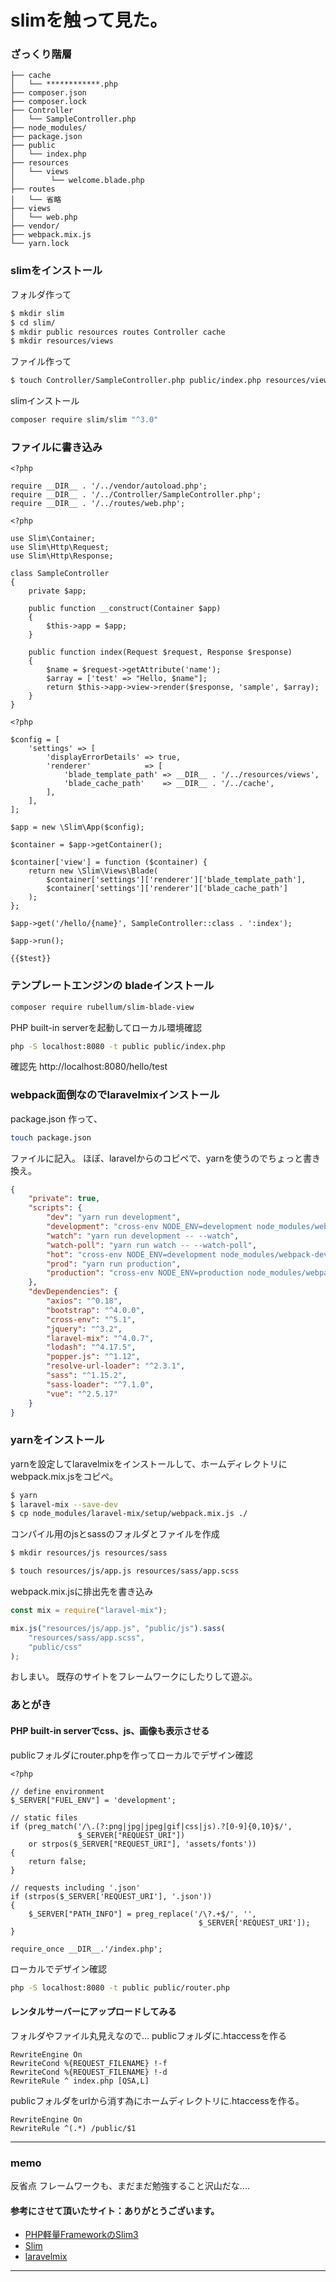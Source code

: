 # slimを触って見た。

### ざっくり階層
```
├── cache
│   └── ************.php
├── composer.json
├── composer.lock
├── Controller
│   └── SampleController.php
├── node_modules/
├── package.json
├── public
│   └── index.php
├── resources
│   └── views
│        └── welcome.blade.php
├── routes
│   └── 省略
├── views
│   └── web.php
├── vendor/
├── webpack.mix.js
└── yarn.lock
```
### slimをインストール
フォルダ作って

```unix:setup.sh
$ mkdir slim
$ cd slim/
$ mkdir public resources routes Controller cache
$ mkdir resources/views
```
ファイル作って

```unix:setup.sh
$ touch Controller/SampleController.php public/index.php resources/views/sample.blade.php routes/web.php
```

slimインストール

```unix:setup.sh
composer require slim/slim "^3.0"
```

### ファイルに書き込み

```php:public/index.php
<?php

require __DIR__ . '/../vendor/autoload.php';
require __DIR__ . '/../Controller/SampleController.php';
require __DIR__ . '/../routes/web.php';
```

```php:Controller/SampleController.php
<?php

use Slim\Container;
use Slim\Http\Request;
use Slim\Http\Response;

class SampleController
{
    private $app;

    public function __construct(Container $app)
    {
        $this->app = $app;
    }

    public function index(Request $request, Response $response)
    {
        $name = $request->getAttribute('name');
        $array = ['test' => "Hello, $name"];
        return $this->app->view->render($response, 'sample', $array);
    }
}
```

```php:routes/web.php
<?php

$config = [
    'settings' => [
        'displayErrorDetails' => true, 
        'renderer'            => [
            'blade_template_path' => __DIR__ . '/../resources/views',
            'blade_cache_path'    => __DIR__ . '/../cache', 
        ],
    ],
];

$app = new \Slim\App($config);

$container = $app->getContainer();

$container['view'] = function ($container) {
    return new \Slim\Views\Blade(
        $container['settings']['renderer']['blade_template_path'],
        $container['settings']['renderer']['blade_cache_path']
    );
};

$app->get('/hello/{name}', SampleController::class . ':index');

$app->run();
```

```php:views/sample.blade.php
{{$test}}
```


### テンプレートエンジンの bladeインストール

```unix:setup.sh
composer require rubellum/slim-blade-view
```

PHP built-in serverを起動してローカル環境確認

```unix:setup.sh
php -S localhost:8080 -t public public/index.php
```
確認先
http://localhost:8080/hello/test 

### webpack面倒なのでlaravelmixインストール

package.json 作って、

```unix:setup.sh
touch package.json
```
ファイルに記入。
ほぼ、laravelからのコピペで、yarnを使うのでちょっと書き換え。

```json:package.json
{
    "private": true,
    "scripts": {
        "dev": "yarn run development",
        "development": "cross-env NODE_ENV=development node_modules/webpack/bin/webpack.js --progress --hide-modules --config=node_modules/laravel-mix/setup/webpack.config.js",
        "watch": "yarn run development -- --watch",
        "watch-poll": "yarn run watch -- --watch-poll",
        "hot": "cross-env NODE_ENV=development node_modules/webpack-dev-server/bin/webpack-dev-server.js --inline --hot --config=node_modules/laravel-mix/setup/webpack.config.js",
        "prod": "yarn run production",
        "production": "cross-env NODE_ENV=production node_modules/webpack/bin/webpack.js --no-progress --hide-modules --config=node_modules/laravel-mix/setup/webpack.config.js"
    },
    "devDependencies": {
        "axios": "^0.18",
        "bootstrap": "^4.0.0",
        "cross-env": "^5.1",
        "jquery": "^3.2",
        "laravel-mix": "^4.0.7",
        "lodash": "^4.17.5",
        "popper.js": "^1.12",
        "resolve-url-loader": "^2.3.1",
        "sass": "^1.15.2",
        "sass-loader": "^7.1.0",
        "vue": "^2.5.17"
    }
}

```
### yarnをインストール

yarnを設定してlaravelmixをインストールして、ホームディレクトリにwebpack.mix.jsをコピペ。

```unix:setup.sh
$ yarn
$ laravel-mix --save-dev
$ cp node_modules/laravel-mix/setup/webpack.mix.js ./
```

コンパイル用のjsとsassのフォルダとファイルを作成

```unix:setup.sh
$ mkdir resources/js resources/sass
```

```unix:setup.sh
$ touch resources/js/app.js resources/sass/app.scss
```
webpack.mix.jsに排出先を書き込み

```js:webpack.mix.js
const mix = require("laravel-mix");

mix.js("resources/js/app.js", "public/js").sass(
    "resources/sass/app.scss",
    "public/css"
);
```
おしまい。
既存のサイトをフレームワークにしたりして遊ぶ。


### あとがき

#### PHP built-in serverでcss、js、画像も表示させる
publicフォルダにrouter.phpを作ってローカルでデザイン確認

```php:public/router.php
<?php

// define environment
$_SERVER["FUEL_ENV"] = 'development';

// static files
if (preg_match('/\.(?:png|jpg|jpeg|gif|css|js).?[0-9]{0,10}$/',
               $_SERVER["REQUEST_URI"])
    or strpos($_SERVER["REQUEST_URI"], 'assets/fonts'))
{
    return false;
}

// requests including '.json'
if (strpos($_SERVER['REQUEST_URI'], '.json'))
{
    $_SERVER["PATH_INFO"] = preg_replace('/\?.+$/', '',
                                          $_SERVER['REQUEST_URI']);
}

require_once __DIR__.'/index.php';
```
ローカルでデザイン確認

```unix:setup.sh
php -S localhost:8080 -t public public/router.php
```
#### レンタルサーバーにアップロードしてみる
フォルダやファイル丸見えなので...
publicフォルダに.htaccessを作る

```htaccess:public/.htaccess
RewriteEngine On
RewriteCond %{REQUEST_FILENAME} !-f
RewriteCond %{REQUEST_FILENAME} !-d
RewriteRule ^ index.php [QSA,L]
```
publicフォルダをurlから消す為にホームディレクトリに.htaccessを作る。

```htaccess:/.htaccess
RewriteEngine On
RewriteRule ^(.*) /public/$1
```

***
### memo

反省点
フレームワークも、まだまだ勉強すること沢山だな....


#### 参考にさせて頂いたサイト：ありがとうございます。


* [PHP軽量FrameworkのSlim3](https://qiita.com/Syo_pr/items/b55e18a8361b3ff882b5)
* [Slim](http://www.slimframework.com/docs/v3/start/web-servers.html)
* [laravelmix](https://laravel-mix.com/docs/4.0/installation)


***
